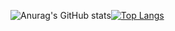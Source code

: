![Anurag's GitHub stats](https://github-readme-stats.vercel.app/api?username=gustavoUlisses&show_icons=true&theme=tokyonight)[![Top Langs](https://github-readme-stats.vercel.app/api/top-langs/?username=gustavoUlisses&layout=compact&theme=tokyonight)](https://github.com/anuraghazra/github-readme-stats)
